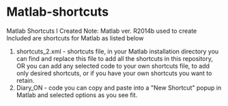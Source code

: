 # Matlab-shortcuts
Matlab Shortcuts I Created
Note: Matlab ver. R2014b used to create
Included are shortcuts for Matlab as listed below
1. shortcuts_2.xml - shortcuts file, in your Matlab installation directory you can find and replace this file to add all the shortcuts in this repository, OR you can add any selected code to your own shortcuts file, to add only desired shortcuts, or if you have your own shortcuts you want to retain.
2. Diary_ON - code you can copy and paste into a "New Shortcut" popup in Matlab and selected options as you see fit.
